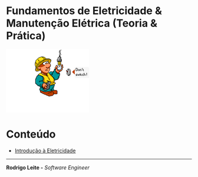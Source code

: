 # Fundamentos de Eletricidade & Manutenção Elétrica (Teoria & Prática)

![title](res/electrician-logo.gif)

# Conteúdo

 - [Introdução à Eletricidade](modules/intro-to-electricity.md)

---

**Rodrigo Leite -** *Software Engineer*
